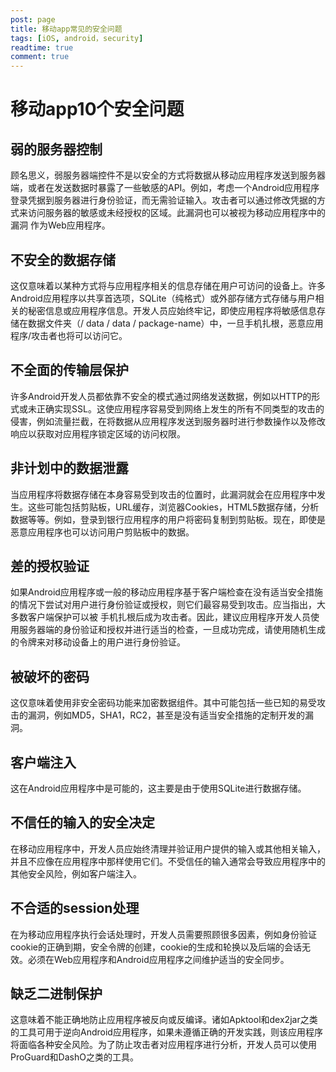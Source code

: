 ```yaml
---
post: page
title: 移动app常见的安全问题
tags: [iOS, android，security]
readtime: true
comment: true
---
```



# 移动app10个安全问题
## 弱的服务器控制
顾名思义，弱服务器端控件不是以安全的方式将数据从移动应用程序发送到服务器端，或者在发送数据时暴露了一些敏感的API。例如，考虑一个Android应用程序登录凭据到服务器进行身份验证，而无需验证输入。攻击者可以通过修改凭据的方式来访问服务器的敏感或未经授权的区域。此漏洞也可以被视为移动应用程序中的漏洞
作为Web应用程序。
## 不安全的数据存储
这仅意味着以某种方式将与应用程序相关的信息存储在用户可访问的设备上。许多Android应用程序以共享首选项，SQLite（纯格式）或外部存储方式存储与用户相关的秘密信息或应用程序信息。开发人员应始终牢记，即使应用程序将敏感信息存储在数据文件夹（/ data / data / package-name）中，一旦手机扎根，恶意应用程序/攻击者也将可以访问它。
## 不全面的传输层保护
许多Android开发人员都依靠不安全的模式通过网络发送数据，例如以HTTP的形式或未正确实现SSL。这使应用程序容易受到网络上发生的所有不同类型的攻击的侵害，例如流量拦截，在将数据从应用程序发送到服务器时进行参数操作以及修改响应以获取对应用程序锁定区域的访问权限。
## 非计划中的数据泄露
当应用程序将数据存储在本身容易受到攻击的位置时，此漏洞就会在应用程序中发生。这些可能包括剪贴板，URL缓存，浏览器Cookies，HTML5数据存储，分析数据等等。例如，登录到银行应用程序的用户将密码复制到剪贴板。现在，即使是恶意应用程序也可以访问用户剪贴板中的数据。
## 差的授权验证
如果Android应用程序或一般的移动应用程序基于客户端检查在没有适当安全措施的情况下尝试对用户进行身份验证或授权，则它们最容易受到攻击。应当指出，大多数客户端保护可以被
手机扎根后成为攻击者。因此，建议应用程序开发人员使用服务器端的身份验证和授权并进行适当的检查，一旦成功完成，请使用随机生成的令牌来对移动设备上的用户进行身份验证。
##  被破坏的密码
这仅意味着使用非安全密码功能来加密数据组件。其中可能包括一些已知的易受攻击的漏洞，例如MD5，SHA1，RC2，甚至是没有适当安全措施的定制开发的漏洞。
## 客户端注入
这在Android应用程序中是可能的，这主要是由于使用SQLite进行数据存储。
## 不信任的输入的安全决定
在移动应用程序中，开发人员应始终清理并验证用户提供的输入或其他相关输入，并且不应像在应用程序中那样使用它们。不受信任的输入通常会导致应用程序中的其他安全风险，例如客户端注入。
## 不合适的session处理
在为移动应用程序执行会话处理时，开发人员需要照顾很多因素，例如身份验证cookie的正确到期，安全令牌的创建，cookie的生成和轮换以及后端的会话无效。必须在Web应用程序和Android应用程序之间维护适当的安全同步。
## 缺乏二进制保护
这意味着不能正确地防止应用程序被反向或反编译。诸如Apktool和dex2jar之类的工具可用于逆向Android应用程序，如果未遵循正确的开发实践，则该应用程序将面临各种安全风险。为了防止攻击者对应用程序进行分析，开发人员可以使用ProGuard和DashO之类的工具。


